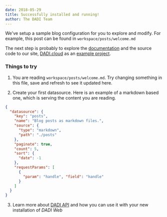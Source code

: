 ```yaml
---
date: 2018-05-29
title: Successfully installed and running!
author: The DADI Team
---
```


We've setup a sample blog configuration for you to explore and modify. For example, this post can be found in `workspace/posts/welcome.md`

The next step is probably to explore the [documentation](http://docs.dadi.cloud) and the source code to our site, [DADI.cloud](https://dadi.cloud) as an [example project](https://github.com/dadi/cloud).

### Things to try

1. You are reading `workspace/posts/welcome.md`. Try changing something in this file, save and refresh to see it updated here.

2. Create your first datasource. Here is an example of a markdown based one, which is serving the content you are reading.

```json
{
  "datasource": {
    "key": "posts",
    "name": "Blog posts as markdown files.",
    "source": {
      "type": "markdown",
      "path": "./posts"
    },
    "paginate": true,
    "count": 5,
    "sort": {
      "date": -1
    },
    "requestParams": [
      {
        "param": "handle", "field": "handle"
      }
    ]
  }
}
```

3. Learn more about [DADI API](https://dadi.cloud/en/api/) and how you can use it with your new installation of <em>DADI Web</em>
